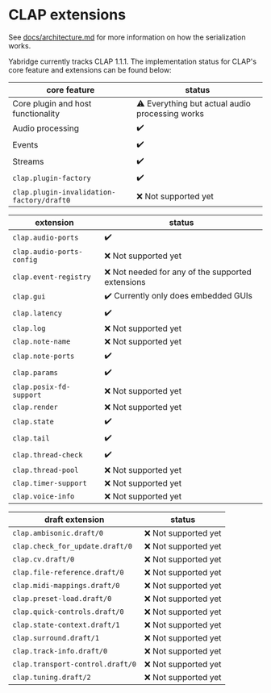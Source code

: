 # CLAP extensions

See
[docs/architecture.md](https://github.com/robbert-vdh/yabridge/blob/master/docs/architecture.md)
for more information on how the serialization works.

Yabridge currently tracks CLAP 1.1.1. The implementation status for CLAP's core feature and extensions can be found below:

| core feature                              | status                                                 |
| ----------------------------------------- | ------------------------------------------------------ |
| Core plugin and host functionality        | :warning: Everything but actual audio processing works |
| Audio processing                          | :heavy_check_mark:                                     |
| Events                                    | :heavy_check_mark:                                     |
| Streams                                   | :heavy_check_mark:                                     |
| `clap.plugin-factory`                     | :heavy_check_mark:                                     |
| `clap.plugin-invalidation-factory/draft0` | :x: Not supported yet                                  |

| extension                 | status                                               |
| ------------------------- | ---------------------------------------------------- |
| `clap.audio-ports`        | :heavy_check_mark:                                   |
| `clap.audio-ports-config` | :x: Not supported yet                                |
| `clap.event-registry`     | :x: Not needed for any of the supported extensions   |
| `clap.gui`                | :heavy_check_mark: Currently only does embedded GUIs |
| `clap.latency`            | :heavy_check_mark:                                   |
| `clap.log`                | :x: Not supported yet                                |
| `clap.note-name`          | :x: Not supported yet                                |
| `clap.note-ports`         | :heavy_check_mark:                                   |
| `clap.params`             | :heavy_check_mark:                                   |
| `clap.posix-fd-support`   | :x: Not supported yet                                |
| `clap.render`             | :x: Not supported yet                                |
| `clap.state`              | :heavy_check_mark:                                   |
| `clap.tail`               | :heavy_check_mark:                                   |
| `clap.thread-check`       | :heavy_check_mark:                                   |
| `clap.thread-pool`        | :x: Not supported yet                                |
| `clap.timer-support`      | :x: Not supported yet                                |
| `clap.voice-info`         | :x: Not supported yet                                |

| draft extension                  | status                |
| -------------------------------- | --------------------- |
| `clap.ambisonic.draft/0`         | :x: Not supported yet |
| `clap.check_for_update.draft/0`  | :x: Not supported yet |
| `clap.cv.draft/0`                | :x: Not supported yet |
| `clap.file-reference.draft/0`    | :x: Not supported yet |
| `clap.midi-mappings.draft/0`     | :x: Not supported yet |
| `clap.preset-load.draft/0`       | :x: Not supported yet |
| `clap.quick-controls.draft/0`    | :x: Not supported yet |
| `clap.state-context.draft/1`     | :x: Not supported yet |
| `clap.surround.draft/1`          | :x: Not supported yet |
| `clap.track-info.draft/0`        | :x: Not supported yet |
| `clap.transport-control.draft/0` | :x: Not supported yet |
| `clap.tuning.draft/2`            | :x: Not supported yet |
